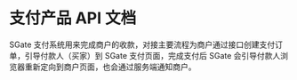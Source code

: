 # 支付产品 API 文档

SGate 支付系统用来完成商户的收款，对接主要流程为商户通过接口创建支付订单，引导付款人（买家）到 SGate 支付页面，完成支付后 SGate 会引导付款人浏览器重新定向到商户页面，也会通过服务端通知商户。